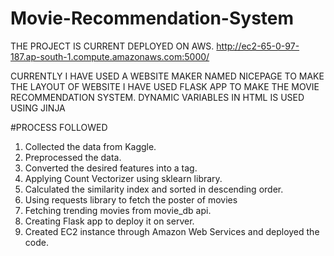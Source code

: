 # Movie-Recommendation-System
THE PROJECT IS CURRENT DEPLOYED ON AWS.
http://ec2-65-0-97-187.ap-south-1.compute.amazonaws.com:5000/

CURRENTLY I HAVE USED A WEBSITE MAKER NAMED NICEPAGE TO MAKE THE LAYOUT OF WEBSITE
I HAVE USED FLASK APP TO MAKE THE MOVIE RECOMMENDATION SYSTEM. DYNAMIC VARIABLES IN HTML IS USED USING JINJA

#PROCESS FOLLOWED
1. Collected the data from Kaggle.
2. Preprocessed the data.
3. Converted the desired features into a tag.
4. Applying Count Vectorizer using sklearn library.
5. Calculated the similarity index and sorted in descending order.
6. Using requests library to fetch the poster of movies
7. Fetching trending movies from movie_db api.
8. Creating Flask app to deploy it on server.
9. Created EC2 instance through Amazon Web Services and deployed the code.
